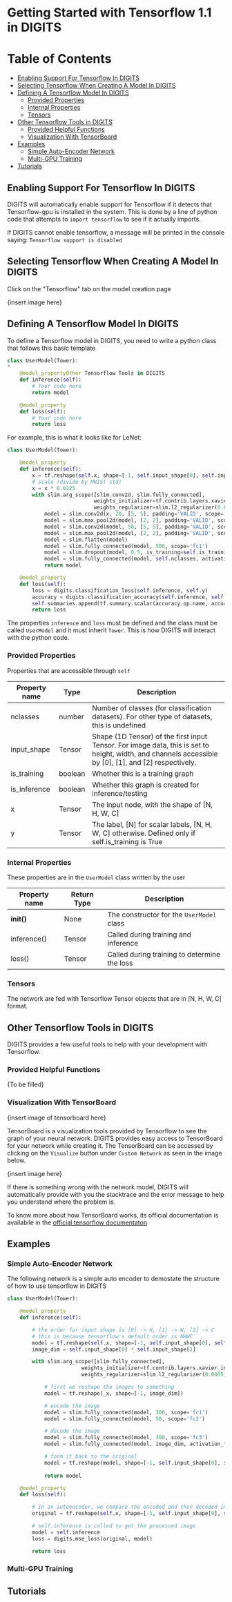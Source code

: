 # Getting Started with Tensorflow 1.1 in DIGITS

Table of Contents
=================
* [Enabling Support For Tensorflow In DIGITS](#enabling-support-for-tensorflow-in-digits)
* [Selecting Tensorflow When Creating A Model In DIGITS](#selecting-tensorflow-when-creating-a-model-in-digits)
* [Defining A Tensorflow Model In DIGITS](#defining-a-tensorflow-model-in-digits)
    * [Provided Properties](#provided-properties)
    * [Internal Properties](#internal-properties)
    * [Tensors](#tensors)
* [Other Tensorflow Tools in DIGITS](#other-tensorflow-tools-in-digits)
    * [Provided Helpful Functions](#provided-helpful-functions)
    * [Visualization With TensorBoard](visualization-with-tensorboard)
* [Examples](#examples)
    * [Simple Auto-Encoder Network](#simple-auto-encoder-network)
    * [Multi-GPU Training](#multi-gpu-training)
* [Tutorials](#tutorials)

## Enabling Support For Tensorflow In DIGITS

DIGITS will automatically enable support for Tensorflow if it detects that Tensorflow-gpu is installed in the system. This is done by a line of python code that attempts to ```import tensorflow``` to see if it actually imports.

If DIGITS cannot enable tensorflow, a message will be printed in the console saying: ```Tensorflow support is disabled```

## Selecting Tensorflow When Creating A Model In DIGITS

Click on the "Tensorflow" tab on the model creation page

{insert image here}

## Defining A Tensorflow Model In DIGITS

To define a Tensorflow model in DIGITS, you need to write a python class that follows this basic template

```python
class UserModel(Tower):
* 
    @model_propertyOther Tensorflow Tools in DIGITS
    def inference(self):
        # Your code here
        return model

    @model_property
    def loss(self):
        # Your code here
        return loss
```

For example, this is what it looks like for LeNet:

```python
class UserModel(Tower):

    @model_property
    def inference(self):
        x = tf.reshape(self.x, shape=[-1, self.input_shape[0], self.input_shape[1], self.input_shape[2]])
        # scale (divide by MNIST std)
        x = x * 0.0125
        with slim.arg_scope([slim.conv2d, slim.fully_connected],
                            weights_initializer=tf.contrib.layers.xavier_initializer(),
                            weights_regularizer=slim.l2_regularizer(0.0005) ):
            model = slim.conv2d(x, 20, [5, 5], padding='VALID', scope='conv1')
            model = slim.max_pool2d(model, [2, 2], padding='VALID', scope='pool1')
            model = slim.conv2d(model, 50, [5, 5], padding='VALID', scope='conv2')
            model = slim.max_pool2d(model, [2, 2], padding='VALID', scope='pool2')
            model = slim.flatten(model)
            model = slim.fully_connected(model, 500, scope='fc1')
            model = slim.dropout(model, 0.5, is_training=self.is_training, scope='do1')
            model = slim.fully_connected(model, self.nclasses, activation_fn=None, scope='fc2')
            return model

    @model_property
    def loss(self):
        loss = digits.classification_loss(self.inference, self.y)
        accuracy = digits.classification_accuracy(self.inference, self.y)
        self.summaries.append(tf.summary.scalar(accuracy.op.name, accuracy))
        return loss
```

The properties ```inference``` and ```loss``` must be defined and the class must be called ```UserModel``` and it must inherit ```Tower```. This is how DIGITS will interact with the python code.

### Provided Properties

Properties that are accessible through ```self```

Property name | Type      | Description
--------------|-----------|------------
nclasses      | number    | Number of classes (for classification datasets). For other type of datasets, this is undefined
input_shape   | Tensor    | Shape (1D Tensor) of the first input Tensor. For image data, this is set to height, width, and channels accessible by [0], [1], and [2] respectively.
is_training   | boolean   | Whether this is a training graph
is_inference  | boolean   | Whether this graph is created for inference/testing
x             | Tensor    | The input node, with the shape of [N, H, W, C]
y             | Tensor    | The label, [N] for scalar labels, [N, H, W, C] otherwise. Defined only if self.is_training is True

### Internal Properties

These properties are in the ```UserModel``` class written by the user

Property name | Return Type | Description
--------------|-------------|------------
__init()__    | None        | The constructor for the ```UserModel``` class
inference()   | Tensor      | Called during training and inference
loss()        | Tensor      | Called during training to determine the loss

### Tensors

The network are fed with Tensorflow Tensor objects that are in [N, H, W, C] format.

## Other Tensorflow Tools in DIGITS

DIGITS provides a few useful tools to help with your development with Tensorflow.

### Provided Helpful Functions

{To be filled}

### Visualization With TensorBoard

{insert image of tensorboard here}

TensorBoard is a visualization tools provided by Tensorflow to see the graph of your neural network. DIGITS provides easy access to TensorBoard for your network while creating it. The TensorBoard can be accessed by clicking on the ```Visualize``` button under ```Custom Network``` as seen in the image below.

{insert image here}

If there is something wrong with the network model, DIGITS will automatically provide with you the stacktrace and the error message to help you understand where the problem is.

To know more about how TensorBoard works, its official documentation is availabile in the [official tensorflow documentaton](https://www.tensorflow.org/get_started/summaries_and_tensorboard)

## Examples

### Simple Auto-Encoder Network

The following network is a simple auto encoder to demostate the structure of how to use tensorflow in DIGITS
```python
class UserModel(Tower):

    @model_property
    def inference(self):

        # the order for input shape is [0] -> H, [1] -> W, [2] -> C
        # this is because tensorflow's default order is NHWC
        model = tf.reshape(self.x, shape=[-1, self.input_shape[0], self.input_shape[1], self.input_shape[2]])
        image_dim = self.input_shape[0] * self.input_shape[1]

        with slim.arg_scope([slim.fully_connected], 
                        weights_initializer=tf.contrib.layers.xavier_initializer(),
                        weights_regularizer=slim.l2_regularizer(0.0005)):

            # first we reshape the images to something
            model = tf.reshape(_x, shape=[-1, image_dim])

            # encode the image
            model = slim.fully_connected(model, 300, scope='fc1')
            model = slim.fully_connected(model, 50, scope='fc2')

            # decode the image
            model = slim.fully_connected(model, 300, scope='fc3')
            model = slim.fully_connected(model, image_dim, activation_fn=None, scope='fc4')

            # form it back to the original
            model = tf.reshape(model, shape=[-1, self.input_shape[0], self.input_shape[1], self.input_shape[2]])
            
            return model

    @model_property
    def loss(self):

        # In an autoencoder, we compare the encoded and then decoded image with the original
        original = tf.reshape(self.x, shape=[-1, self.input_shape[0], self.input_shape[1], self.input_shape[2]])

        # self.inference is called to get the processed image
        model = self.inference
        loss = digits.mse_loss(original, model)

        return loss
```

### Multi-GPU Training

<WIP>

## Tutorials

